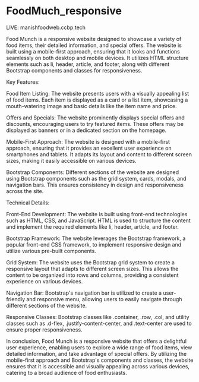 ﻿# FoodMuch_responsive

 LIVE: manishfoodweb.ccbp.tech


Food Munch is a responsive website designed to showcase a variety of food items, their detailed information, and special offers. The website is built using a mobile-first approach, ensuring that it looks and functions seamlessly on both desktop and mobile devices. It utilizes HTML structure elements such as li, header, article, and footer, along with different Bootstrap components and classes for responsiveness.

Key Features:

Food Item Listing: The website presents users with a visually appealing list of food items. Each item is displayed as a card or a list item, showcasing a mouth-watering image and basic details like the item name and price.

Offers and Specials: The website prominently displays special offers and discounts, encouraging users to try featured items. These offers may be displayed as banners or in a dedicated section on the homepage.

Mobile-First Approach: The website is designed with a mobile-first approach, ensuring that it provides an excellent user experience on smartphones and tablets. It adapts its layout and content to different screen sizes, making it easily accessible on various devices.

Bootstrap Components: Different sections of the website are designed using Bootstrap components such as the grid system, cards, modals, and navigation bars. This ensures consistency in design and responsiveness across the site.


Technical Details:

Front-End Development: The website is built using front-end technologies such as HTML, CSS, and JavaScript. HTML is used to structure the content and implement the required elements like li, header, article, and footer.

Bootstrap Framework: The website leverages the Bootstrap framework, a popular front-end CSS framework, to implement responsive design and utilize various pre-built components.

Grid System: The website uses the Bootstrap grid system to create a responsive layout that adapts to different screen sizes. This allows the content to be organized into rows and columns, providing a consistent experience on various devices.

Navigation Bar: Bootstrap's navigation bar is utilized to create a user-friendly and responsive menu, allowing users to easily navigate through different sections of the website.

Responsive Classes: Bootstrap classes like .container, .row, .col, and utility classes such as .d-flex, .justify-content-center, and .text-center are used to ensure proper responsiveness.

In conclusion, Food Munch is a responsive website that offers a delightful user experience, enabling users to explore a wide range of food items, view detailed information, and take advantage of special offers. By utilizing the mobile-first approach and Bootstrap's components and classes, the website ensures that it is accessible and visually appealing across various devices, catering to a broad audience of food enthusiasts.
